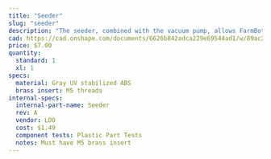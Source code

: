 ```yaml
---
title: "Seeder"
slug: "seeder"
description: "The seeder, combined with the vacuum pump, allows FarmBot to pick up seeds and deposit them precisely in the ground."
cad: https://cad.onshape.com/documents/6626b842adca229e69544ad1/w/89ac2637f82d915f22c2bcd0/e/2e13647341309ee7cf1aa13d?renderMode=0&uiState=625507eb1ad350015b485f75
price: $7.00
quantity:
  standard: 1
  xl: 1
specs:
  material: Gray UV stabilized ABS
  brass insert: M5 threads
internal-specs:
  internal-part-name: Seeder
  rev: A
  vendor: LDO
  cost: $1.49
  component tests: Plastic Part Tests
  notes: Must have M5 brass insert
---
```


